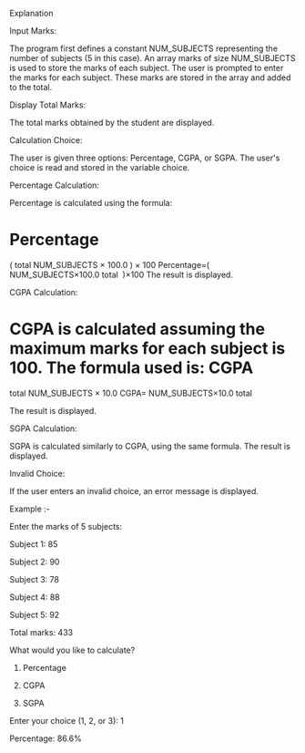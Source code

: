 Explanation

Input Marks:

The program first defines a constant NUM_SUBJECTS representing the number of subjects (5 in this case).
An array marks of size NUM_SUBJECTS is used to store the marks of each subject.
The user is prompted to enter the marks for each subject. These marks are stored in the array and added to the total.

Display Total Marks:

The total marks obtained by the student are displayed.

Calculation Choice:

The user is given three options: Percentage, CGPA, or SGPA.
The user's choice is read and stored in the variable choice.

Percentage Calculation:

Percentage is calculated using the formula:

Percentage
=
(
total
NUM_SUBJECTS
×
100.0
)
×
100
Percentage=( 
NUM_SUBJECTS×100.0
total
​
 )×100
The result is displayed.

CGPA Calculation:

CGPA is calculated assuming the maximum marks for each subject is 100. The formula used is:
CGPA
=
total
NUM_SUBJECTS
×
10.0
CGPA= 
NUM_SUBJECTS×10.0
total
​
 
The result is displayed.

SGPA Calculation:

SGPA is calculated similarly to CGPA, using the same formula.
The result is displayed.

Invalid Choice:

If the user enters an invalid choice, an error message is displayed.

Example :-

Enter the marks of 5 subjects:

Subject 1: 85

Subject 2: 90

Subject 3: 78

Subject 4: 88

Subject 5: 92


Total marks: 433

What would you like to calculate?

1. Percentage
   
2. CGPA
   
3. SGPA
   
Enter your choice (1, 2, or 3): 1

Percentage: 86.6%
